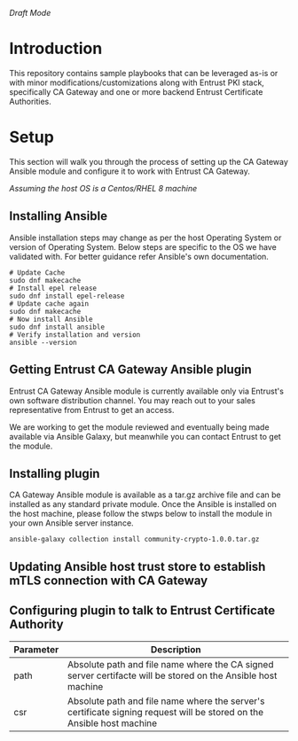 *Draft Mode*

# Introduction
This repository contains sample playbooks that can be leveraged as-is or with minor modifications/customizations along with Entrust PKI stack, specifically CA Gateway and one or more backend Entrust Certificate Authorities.

# Setup
This section will walk you through the process of setting up the CA Gateway Ansible module and configure it to work with Entrust CA Gateway.

*Assuming the host OS is a Centos/RHEL 8 machine*

## Installing Ansible
Ansible installation steps may change as per the host Operating System or version of Operating System.
Below steps are specific to the OS we have validated with. 
For better guidance refer Ansible's own documentation.
```
# Update Cache
sudo dnf makecache
# Install epel release
sudo dnf install epel-release
# Update cache again
sudo dnf makecache
# Now install Ansible
sudo dnf install ansible
# Verify installation and version
ansible --version
```

## Getting Entrust CA Gateway Ansible plugin
Entrust CA Gateway Ansible module is currently available only via Entrust's own software distribution channel.
You may reach out to your sales representative from Entrust to get an access.

We are working to get the module reviewed and eventually being made available via Ansible Galaxy, but meanwhile you can contact Entrust to get the module.

## Installing plugin
CA Gateway Ansible module is available as a tar.gz archive file and can be installed as any standard private module.
Once the Ansible is installed on the host machine, please follow the stwps below to install the module in your own Ansible server instance.

```
ansible-galaxy collection install community-crypto-1.0.0.tar.gz
```

## Updating Ansible host trust store to establish mTLS connection with CA Gateway

## Configuring plugin to talk to Entrust Certificate Authority

| Parameter | Description |
| --- | --- |
| path | Absolute path and file name where the CA signed server certifacte will be stored on the Ansible host machine |
| csr | Absolute path and file name where the server's certificate signing request will be stored on the Ansible host machine |
